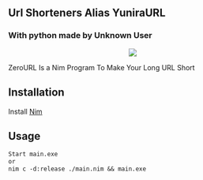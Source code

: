 ## Url Shorteners Alias YuniraURL
### With python made by Unknown User

<p align="center">
  <img src="https://cdn.donmai.us/original/0e/a4/0ea4a25416f850823d62d61ce51fc659.png" weight=300>
</p>

ZeroURL Is a Nim Program To Make Your Long URL Short

## Installation

Install [Nim](https://github.com/dom96/choosenim#choosenim)

## Usage

```txt
Start main.exe
or
nim c -d:release ./main.nim && main.exe
```
